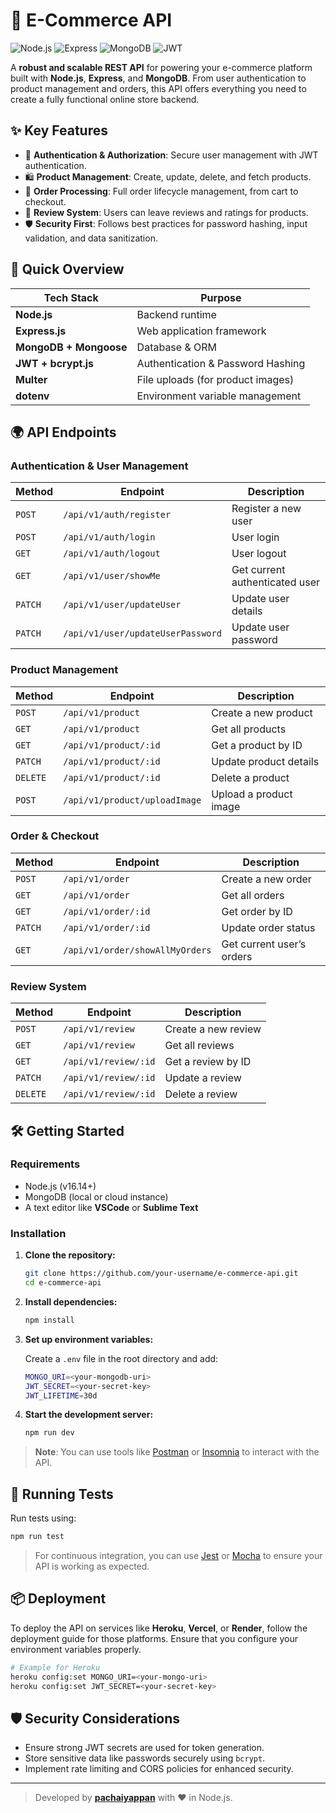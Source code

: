 
# 🛒 E-Commerce API

![Node.js](https://img.shields.io/badge/Node.js-16.14+-green?style=flat-square&logo=node.js)
![Express](https://img.shields.io/badge/Express-4.17+-black?style=flat-square&logo=express)
![MongoDB](https://img.shields.io/badge/MongoDB-4.4+-green?style=flat-square&logo=mongodb)
![JWT](https://img.shields.io/badge/JWT-secure-orange?style=flat-square&logo=jsonwebtokens)

A **robust and scalable REST API** for powering your e-commerce platform built with **Node.js**, **Express**, and **MongoDB**. From user authentication to product management and orders, this API offers everything you need to create a fully functional online store backend.

## ✨ Key Features

- 🔐 **Authentication & Authorization**: Secure user management with JWT authentication.
- 🛍️ **Product Management**: Create, update, delete, and fetch products.
- 🧾 **Order Processing**: Full order lifecycle management, from cart to checkout.
- 🌟 **Review System**: Users can leave reviews and ratings for products.
- 🛡️ **Security First**: Follows best practices for password hashing, input validation, and data sanitization.
  
## 🚀 Quick Overview

| **Tech Stack**       | **Purpose**                                    |
|----------------------|------------------------------------------------|
| **Node.js**          | Backend runtime                                |
| **Express.js**       | Web application framework                      |
| **MongoDB + Mongoose**| Database & ORM                                |
| **JWT + bcrypt.js**  | Authentication & Password Hashing              |
| **Multer**           | File uploads (for product images)              |
| **dotenv**           | Environment variable management                |

## 🌍 API Endpoints

### **Authentication & User Management**
| Method | Endpoint                          | Description                      |
|--------|-----------------------------------|----------------------------------|
| `POST` | `/api/v1/auth/register`           | Register a new user              |
| `POST` | `/api/v1/auth/login`              | User login                       |
| `GET`  | `/api/v1/auth/logout`             | User logout                      |
| `GET`  | `/api/v1/user/showMe`             | Get current authenticated user   |
| `PATCH`| `/api/v1/user/updateUser`         | Update user details              |
| `PATCH`| `/api/v1/user/updateUserPassword` | Update user password             |

### **Product Management**
| Method  | Endpoint                        | Description                    |
|---------|---------------------------------|--------------------------------|
| `POST`  | `/api/v1/product`               | Create a new product           |
| `GET`   | `/api/v1/product`               | Get all products               |
| `GET`   | `/api/v1/product/:id`           | Get a product by ID            |
| `PATCH` | `/api/v1/product/:id`           | Update product details         |
| `DELETE`| `/api/v1/product/:id`           | Delete a product               |
| `POST`  | `/api/v1/product/uploadImage`   | Upload a product image         |

### **Order & Checkout**
| Method  | Endpoint                           | Description                    |
|---------|------------------------------------|--------------------------------|
| `POST`  | `/api/v1/order`                    | Create a new order             |
| `GET`   | `/api/v1/order`                    | Get all orders                 |
| `GET`   | `/api/v1/order/:id`                | Get order by ID                |
| `PATCH` | `/api/v1/order/:id`                | Update order status            |
| `GET`   | `/api/v1/order/showAllMyOrders`    | Get current user’s orders      |

### **Review System**
| Method  | Endpoint                          | Description                    |
|---------|-----------------------------------|--------------------------------|
| `POST`  | `/api/v1/review`                  | Create a new review            |
| `GET`   | `/api/v1/review`                  | Get all reviews                |
| `GET`   | `/api/v1/review/:id`              | Get a review by ID             |
| `PATCH` | `/api/v1/review/:id`              | Update a review                |
| `DELETE`| `/api/v1/review/:id`              | Delete a review                |

## 🛠️ Getting Started

### **Requirements**

- Node.js (v16.14+)
- MongoDB (local or cloud instance)
- A text editor like **VSCode** or **Sublime Text**

### **Installation**

1. **Clone the repository:**
    ```bash
    git clone https://github.com/your-username/e-commerce-api.git
    cd e-commerce-api
    ```

2. **Install dependencies:**
    ```bash
    npm install
    ```

3. **Set up environment variables:**

   Create a `.env` file in the root directory and add:

    ```bash
    MONGO_URI=<your-mongodb-uri>
    JWT_SECRET=<your-secret-key>
    JWT_LIFETIME=30d
    ```

4. **Start the development server:**
    ```bash
    npm run dev
    ```

> **Note**: You can use tools like [Postman](https://www.postman.com/) or [Insomnia](https://insomnia.rest/) to interact with the API.

## 🎯 Running Tests

Run tests using:

```bash
npm run test
```

> For continuous integration, you can use [Jest](https://jestjs.io/) or [Mocha](https://mochajs.org/) to ensure your API is working as expected.

## 📦 Deployment

To deploy the API on services like **Heroku**, **Vercel**, or **Render**, follow the deployment guide for those platforms. Ensure that you configure your environment variables properly.

```bash
# Example for Heroku
heroku config:set MONGO_URI=<your-mongo-uri>
heroku config:set JWT_SECRET=<your-secret-key>
```

## 🛡️ Security Considerations

- Ensure strong JWT secrets are used for token generation.
- Store sensitive data like passwords securely using `bcrypt`.
- Implement rate limiting and CORS policies for enhanced security.


---

> Developed by **[pachaiyappan](https://your-portfolio-link.com)** with ❤️ in Node.js.
